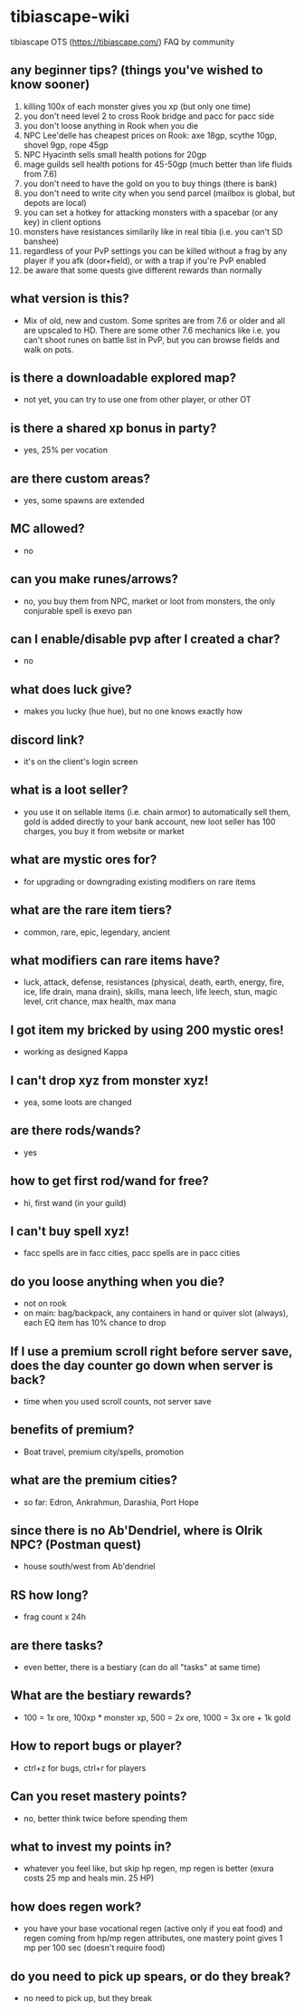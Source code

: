 # tibiascape-wiki
tibiascape OTS (https://tibiascape.com/) FAQ by community

## any beginner tips? (things you've wished to know sooner)
1. killing 100x of each monster gives you xp (but only one time)
2. you don't need level 2 to cross Rook bridge and pacc for pacc side
3. you don't loose anything in Rook when you die
4. NPC Lee'delle has cheapest prices on Rook: axe 18gp, scythe 10gp, shovel 9gp, rope 45gp
5. NPC Hyacinth sells small health potions for 20gp
6. mage guilds sell health potions for 45-50gp (much better than life fluids from 7.6)
7. you don't need to have the gold on you to buy things (there is bank)
8. you don't need to write city when you send parcel (mailbox is global, but depots are local)
9. you can set a hotkey for attacking monsters with a spacebar (or any key) in client options
10. monsters have resistances similarily like in real tibia (i.e. you can't SD banshee)
11. regardless of your PvP settings you can be killed without a frag by any player if you afk (door+field), or with a trap if you're PvP enabled
12. be aware that some quests give different rewards than normally

## what version is this?
- Mix of old, new and custom. Some sprites are from 7.6 or older and all are upscaled to HD. There are some other 7.6 mechanics like i.e. you can't shoot runes on battle list in PvP, but you can browse fields and walk on pots.

## is there a downloadable explored map?
- not yet, you can try to use one from other player, or other OT

## is there a shared xp bonus in party?
- yes, 25% per vocation

## are there custom areas?
- yes, some spawns are extended

## MC allowed?
- no

## can you make runes/arrows?
- no, you buy them from NPC, market or loot from monsters, the only conjurable spell is exevo pan

## can I enable/disable pvp after I created a char?
- no

## what does luck give?
- makes you lucky (hue hue), but no one knows exactly how

## discord link?
- it's on the client's login screen

## what is a loot seller?
- you use it on sellable items (i.e. chain armor) to automatically sell them, gold is added directly to your bank account, new loot seller has 100 charges, you buy it from website or market

## what are mystic ores for?
- for upgrading or downgrading existing modifiers on rare items

## what are the rare item tiers?
- common, rare, epic, legendary, ancient

## what modifiers can rare items have?
- luck, attack, defense, resistances (physical, death, earth, energy, fire, ice, life drain, mana drain), skills, mana leech, life leech, stun, magic level, crit chance, max health, max mana

## I got item my bricked by using 200 mystic ores!
- working as designed Kappa

## I can't drop xyz from monster xyz!
- yea, some loots are changed

## are there rods/wands?
- yes

## how to get first rod/wand for free?
- hi, first wand (in your guild)

## I can't buy spell xyz!
- facc spells are in facc cities, pacc spells are in pacc cities

## do you loose anything when you die?
- not on rook
- on main: bag/backpack, any containers in hand or quiver slot (always), each EQ item has 10% chance to drop

## If I use a premium scroll right before server save, does the day counter go down when server is back?
- time when you used scroll counts, not server save

## benefits of premium?
- Boat travel, premium city/spells, promotion

## what are the premium cities?
- so far: Edron, Ankrahmun, Darashia, Port Hope

## since there is no Ab'Dendriel, where is Olrik NPC? (Postman quest)
- house south/west from Ab'dendriel

## RS how long?
- frag count x 24h

## are there tasks?
- even better, there is a bestiary (can do all "tasks" at same time)

## What are the bestiary rewards?
- 100 = 1x ore, 100xp * monster xp, 500 = 2x ore, 1000 = 3x ore + 1k gold

## How to report bugs or player?
- ctrl+z for bugs, ctrl+r for players

## Can you reset mastery points?
- no, better think twice before spending them

## what to invest my points in?
- whatever you feel like, but skip hp regen, mp regen is better (exura costs 25 mp and heals min. 25 HP)

## how does regen work?
- you have your base vocational regen (active only if you eat food) and regen coming from hp/mp regen attributes, one mastery point gives 1 mp per 100 sec (doesn't require food)

## do you need to pick up spears, or do they break?
- no need to pick up, but they break
